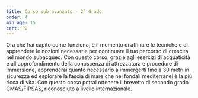 ```yaml
---
title: Corso sub avanzato - 2° Grado
order: 4
min_age: 15
cert: P2
---
```


Ora che hai capito come funziona, è il momento di affinare le tecniche e di apprendere le nozioni necessarie per continuare il tuo percorso di crescita nel mondo subacqueo.
Con questo corso, grazie agli esercizi di acquaticità e all'approfondimento della conoscenza di attrezzatura e procedure di immersione, apprenderai quanto necessario a immergerti fino a 30 metri in sicurezza ed esplorare la fascia di mare che nei fondali mediterranei è la più ricca di vita.
Con questo corso potrai ottenere il brevetto di secondo grado CMAS/FIPSAS, riconosciuto a livello internazionale.
